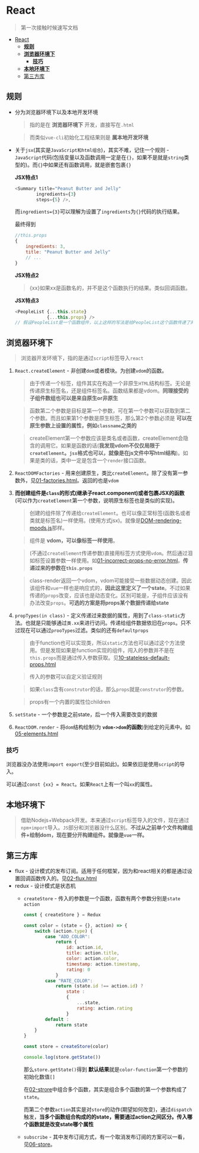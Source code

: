 # React
> 第一次接触时候速写文档

<!-- TOC -->

- [React](#react)
  - [**规则**](#规则)
  - [**浏览器环境下**](#浏览器环境下)
    - [**技巧**](#技巧)
  - [**本地环境下**](#本地环境下)
  - [第三方库](#第三方库)

<!-- /TOC -->

## **规则**

* 分为浏览器环境下以及本地开发环境

    > 指的是在 **浏览器环境下** 开发，直接写在`.html`

    > 而类似`vue-cli`初始化工程结果则是 **属本地开发环境**

* 关于`jsx`(其实是`JavaScript和html组合`)，其实不难，记住一个规则 - `JavaScript`代码(包括变量以及函数调用一定是在`{}`，如果不是就是`string`类型的)。而`{}`中如果还有函数调用，就是嵌套包裹`{}`

    **JSX特点1**
    
    ```JavaScript
    <Summary title="Peanut Butter and Jelly"
            ingredients={3}
            steps={5} />,
    ```
    而`ingredients={3}`可以理解为设置了`ingredients`为`{}`代码的执行结果。

    最终得到

    ```JavaScript
    //this.props
    {
        ingredients: 3,
        title: "Peanut Butter and Jelly"
        // ...
    }
    ```

    **JSX特点2**
    > {xx}如果xx是函数名的，并不是这个函数执行的结果。类似回调函数。

    **JSX特点3**
    ```JavaScript
    <PeopleList {...this.state}
                {...this.props} />
    // 假设PeopleList是一个函数组件，以上这样的写法是给PeopleList这个函数传递了两个参数
    ```

## **浏览器环境下**

> 浏览器开发环境下，指的是通过`script`标签导入`react`

1. `React.createElement` - 非创建`dom`或者模块。为创建`vdom`的函数。

    > 由于传递一个标签，组件其实在构造一个非原生`HTML`结构标签。无论是传递原生标签名，还是组件标签名。函数结果都是vdom。**同理接受的子组件数组也可以是来自原生or非原生**

    > 函数第二个参数是目标是第一个参数，可在第一个参数可以获取到第二个参数。而且如果第1个参数是原生标签，那么第2个参数必须是 **可以在原生参数上设置的属性，例如`classname`之类的**

    > createElement第一个参数应该是类名或者函数，createElement会隐含的调用它。如果是函数的话(**我发现vdom不仅仅局限于`createElement`。`jsx`格式也可以，就像是在js文件中写html结构**)。如果是类的话，类中一定是包含一个`render`接口函数。

2. `ReactDOMFactories` - 用来创建原生，类比`createElement`。除了没有第一参数外，见[01-factories.html](https://github.com/MoonHighway/learning-react/blob/master/chapter-04/05-factories/01-factories.html)。返回的也是`vdom`

3. **而创建组件是`class`的形式(继承子react.component)或者包裹JSX的函数** (可以作为`createElement`第一个参数，说明原生标签也是类似的实现)。

    > 创建的组件除了传递给`createElement`。也可以像正常标签(函数名或者类就是标签名)一样使用。(使用方式jsx)。就像是[DOM-rendering-moods.js](https://github.com/MoonHighway/learning-react/blob/master/chapter-04/04-dom-rendering-moods/DOM-rendering-moods.js)那样。

    > 组件是 **vdom，可以像标签一样使用**。

    > (不通过`createElement`传递参数)直接用标签方式使用`vdom`。然后通过泪如标签设置参数一样使用。如[01-incorrect-props-no-error.html](https://github.com/MoonHighway/learning-react/blob/master/chapter-06/01-property-validation-and-default-props/01-incorrect-props-no-error.html)。**传递过来的参数在`this.props`**

    > class-render返回一个vdom，vdom可能接受一些数据动态创建。因此该组件和`vue`一样也是响应式的，**因此这里定义了一个state**。不过如果传递的`props`改变，应该也是动态变化。区别可能是，子组件应该没有办法改变`props`。**可选的方案是将props某个数据传递给state**

4. `propTypes(in class)` - 定义传递过来数据的属性，用到了`class-static`方法。也就是只能够通过`类.xx`来进行访问。传递给组件数据依旧在`props`。只不过现在可以通过`prooTypes`过滤。类似的还有`defaultprops`

    > 由于function也可以实现类，所以`static`方法也可以通过这个方法使用。但是发现如果是function实现的组件，闯入的参数并不是在`this.props`而是通过传入参数获取。见[10-stateless-default-props.html](https://github.com/MoonHighway/learning-react/blob/master/chapter-06/01-property-validation-and-default-props/10-stateless-default-props.html)

    > 传入的参数可以自定义验证规则

    > 如果`class`含有`construtor`的话，那么`props`就是`construtor`的参数。

    > props有一个内置的属性位children

5. `setState` - 一个参数是之前state，后一个传入需要改变的数据


2. `ReactDOM.render` - 将`dom`结构绘制(为 **`vdom->dom`的函数**)到给定的元素中。如[05-elements.html](https://github.com/MoonHighway/learning-react/blob/master/chapter-04/02-react-elements/05-elements.html)


### **技巧**

浏览器没办法使用`import export`(至少目前如此)。如果依旧是使用`script`的导入。

可以通过`const {xx} = React`。如果`React`上有一个叫`xx`的属性。

## **本地环境下**

> 借助Nodejs+Webpack开发。本来通过`script`标签导入的文件，现在通过`npm+import`导入。`JS`部分和浏览器没什么区别。**不过从之前单个文件构建组件+绘制dom，现在要分开构建组件。就像是`vue`一样。**

## 第三方库

* flux - 设计模式的发布订阅。适用于任何框架，因为和react相关的都是通过设置回调函数传入的。见[02-flux.html](https://github.com/MoonHighway/learning-react/blob/master/chapter-07/06-managing-state-outside-react/02-flux.html)
* redux - 设计模式是状态机
    * `createStore` - 传入的参数是一个函数，函数有两个参数分别是`state action`

        ```JavaScript
        const { createStore } = Redux

        const color = (state = {}, action) => {
            switch (action.type) {
                case "ADD_COLOR":
                    return {
                        id: action.id,
                        title: action.title,
                        color: action.color,
                        timestamp: action.timestamp,
                        rating: 0
                    }
                case "RATE_COLOR":
                    return (state.id !== action.id) ?
                        state :
                        {
                            ...state,
                            rating: action.rating
                        }
                default :
                    return state
            }
        }

        const store = createStore(color)

        console.log(store.getState())
        ```
        
        那么`store.getState()`得到 **默认结果**就是`color-function`第一个参数的初始化数值`[]`

        在[02-strore](https://github.com/MoonHighway/learning-react/blob/master/chapter-08/02-the-store/02-store.html)中组合多个函数，其实是组合多个函数的第一个参数构成了`state`。

        而第二个参数`action`其实是对`store`的动作(期望如何改变)，通过`dispatch`触发，**当多个函数组合构成的的state，需要通过action之间区分。传入哪个函数就是改变state哪个属性**
    * `subscribe` - 其中发布订阅方式，有一个取消发布订阅的方案可以一看，见[06-store](https://github.com/MoonHighway/learning-react/blob/master/chapter-08/02-the-store/06-store.html)。